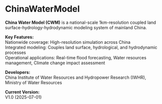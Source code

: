 # ChinaWaterModel
**China Water Model (CWM)** is a national-scale 1km-resolution coupled land surface-hydrology-hydrodynamic modeling system of mainland China.  

**Key Features:**  
Nationwide coverage: High-resolution simulation across China  
Integrated modeling: Couples land surface, hydrological, and hydrodynamic processes  
Operational applications: Real-time flood forecasting, Water resources management, Climate change impact assessment  

**Developers:**  
China Institute of Water Resources and Hydropower Research (IWHR), Ministry of Water Resources

**Current Version:**  
V1.0 (2025-07-01)
